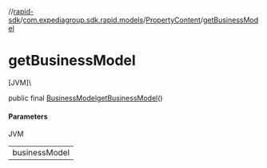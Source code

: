 //[rapid-sdk](../../../index.md)/[com.expediagroup.sdk.rapid.models](../index.md)/[PropertyContent](index.md)/[getBusinessModel](get-business-model.md)

# getBusinessModel

[JVM]\

public final [BusinessModel](../-business-model/index.md)[getBusinessModel](get-business-model.md)()

#### Parameters

JVM

| |
|---|
| businessModel |
